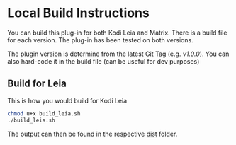 # Local Build Instructions

You can build this plug-in for both Kodi Leia and Matrix. There is a build file for each version. The plug-in has been tested on both versions.

The plugin version is determine from the latest Git Tag (e.g. *v1.0.0*). You can also hard-code it in the build file (can be useful for dev purposes)

## Build for Leia

This is how you would build for Kodi Leia

```bash
chmod u+x build_leia.sh
./build_leia.sh
```

The output can then be found in the respective [dist](./leia/dist/) folder.
